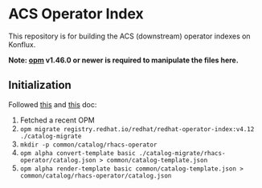 # ACS Operator Index

This repository is for building the ACS (downstream) operator indexes on Konflux.

**Note: [opm](https://github.com/operator-framework/operator-registry/releases) v1.46.0 or newer is required to manipulate the files here.**

## Initialization

Followed [this](https://gitlab.cee.redhat.com/konflux/docs/users/-/blob/main/topics/getting-started/building-olm-products.md)
and [this](https://github.com/konflux-ci/olm-operator-konflux-sample/blob/main/docs/konflux-onboarding.md) doc:
1. Fetched a recent OPM
2. `opm migrate registry.redhat.io/redhat/redhat-operator-index:v4.12 ./catalog-migrate`
3. `mkdir -p common/catalog/rhacs-operator`
4. `opm alpha convert-template basic ./catalog-migrate/rhacs-operator/catalog.json > common/catalog-template.json`
5. `opm alpha render-template basic common/catalog-template.json > common/catalog/rhacs-operator/catalog.json`
